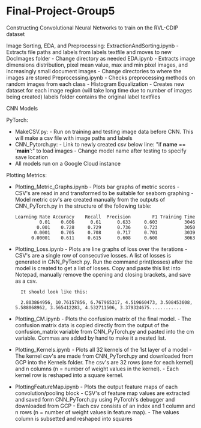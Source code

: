 # Final-Project-Group5
Constructing Convolutional Neural Networks to train on the RVL-CDIP dataset

Image Sorting, EDA, and Preprocessing:
      ExtractionAndSorting.ipynb
          - Extracts file paths and labels from labels textfile and moves to new DocImages folder
          - Change directory as needed
      EDA.ipynb
          - Extracts image dimensions distribution, pixel mean value, max and min pixel images, and increasingly small document images
          - Change directories to where the images are stored
      Preprocessing.ipynb
          - Checks preprocessing methods on random images from each class
          - Histogram Equalization
          - Creates new dataset for each image region (will take long time due to number of images being created)
      labels folder contains the original label textfiles


CNN Models

PyTorch:
- MakeCSV.py: 
      - Run on training and testing image data before CNN. This will make a csv file
	      with image paths and labels
- CNN_Pytorch.py: 
      - Link to newly created csv below line: "if __name__ == '__main__':" to load images
      - Change model name after testing to specify save location
- All models run on a Google Cloud instance


Plotting Metrics:

- Plotting_Metric_Graphs.ipynb
      - Plots bar graphs of metric scores
      - CSV's are read in and transformed to be suitable for seaborn graphing
      - Model metric csv's are created manually from the outputs of CNN_PyTorch.py in the structure of the following table:
      
      Learning Rate	Accuracy	Recall	Precision	     F1	Training Time
               0.01	   0.606	  0.61	    0.633	  0.603	         3046
              0.001	   0.728	 0.729	    0.736	  0.723	         3050
             0.0001	   0.705	 0.708	    0.717	  0.701	         3039
            0.00001	   0.611	 0.615	    0.608	  0.608          3063

- Plotting_Loss.ipynb
      - Plots are line graphs of loss over the iterations
      - CSV's are a single row of consecutive losses. A list of losses is generated in CNN_PyTorch.py. Run the command print(losses) after the
        model is created to get a list of losses. Copy and paste this list into Notepad, manually remove the opening and closing brackets,
        and save as a csv.
        
        It should look like this:
        
        2.803864956, 10.76157856, 6.767965317, 4.519660473, 3.508453608, 5.588068962, 3.565412283, 4.532711506, 3.379324675............	
        
- Plotting_CM.ipynb
      - Plots the confusion matrix of the final model.
      - The confusion matrix data is copied directly from the output of the confusion_matrix variable from CNN_PyTorch.py and pasted
        into the cm variable. Commas are added by hand to make it a nested list.
        
- Plotting_Kernels.ipynb
      - Plots all 32 kernels of the 1st layer of a model
      - The kernel csv's are made from CNN_PyTorch.py and downloaded from GCP into the Kernels folder. The csv's are 32 rows (one for each
        kernel) and n columns (n = number of weight values in the kernel).
      - Each kernel row is reshaped into a square kernel.
      
- PlottingFeatureMap.ipynb
      - Plots the output feature maps of each convolution/pooling block
      - CSV's of feature map values are extracted and saved form CNN_PyTorch.py using PyTorch's debugger and downloaded from GCP
      - Each csv consists of an index and 1 column and n rows (n = number of weight values in feature map). 
      - The values column is subsetted and reshaped into squares 

